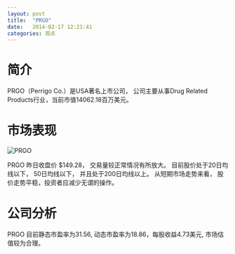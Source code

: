 ```yaml
---
layout: post
title:  "PRGO"
date:   2014-02-17 12:21:41
categories: 观点
---
```


# 简介
PRGO（Perrigo Co.）是USA著名上市公司，
公司主要从事Drug Related Products行业，当前市值14062.18百万美元。

# 市场表现

![PRGO](http://finviz.com/chart.ashx?t=PRGO&ty=c&ta=1&p=d&s=l)

PRGO 昨日收盘价 $149.28，
交易量较正常情况有所放大。
目前股价处于20日均线以下，
50日均线以下，
并且处于200日均线以上。
从短期市场走势来看，
股价走势平稳，投资者应减少无谓的操作。

# 公司分析
PRGO 目前静态市盈率为31.56, 动态市盈率为18.86，每股收益4.73美元,
市场估值较为合理。

